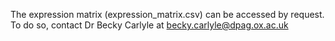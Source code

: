 The expression matrix (expression_matrix.csv) can be accessed by request. To do so, contact Dr Becky Carlyle at becky.carlyle@dpag.ox.ac.uk
